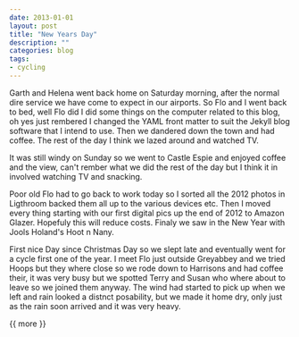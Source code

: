 ```yaml
---
date: 2013-01-01
layout: post
title: "New Years Day"
description: ""
categories: blog  
tags:
- cycling 
---
```


Garth and Helena went back home on Saturday morning, after the normal dire service we have come to expect in our airports. So Flo and I went back to bed, well Flo did I did some things on the computer related to this blog, oh yes just rembered I changed the YAML front matter to suit the Jekyll blog software that I intend to use. Then we dandered down the town and had coffee. The rest of the day I think we lazed around and watched TV.

<!--more-->

It was still windy on Sunday so we went to Castle Espie and enjoyed coffee and the view, can't rember what we did the rest of the day but I think it in involved watching TV and snacking.

Poor old Flo had to go back to work today so I sorted all the 2012 photos in Ligthroom backed them all up to the various devices etc. Then I moved every thing starting with our first digital pics up the end of 2012 to Amazon Glazer. Hopefuly this will reduce costs. Finaly we saw in the New Year with Jools Holand's Hoot n Nany.

   
First nice Day since Christmas Day so we slept late and eventually went for a cycle first one of the year. I meet Flo just outside Greyabbey and we tried Hoops but they where close so we rode down to Harrisons and had coffee their, it was very busy but we spotted Terry and Susan who where about to leave so we joined them anyway. The wind had started to pick up when we left and rain looked a distnct posability, but we made it home dry, only just as the rain soon arrived and it was very heavy.

{{ more }} 
